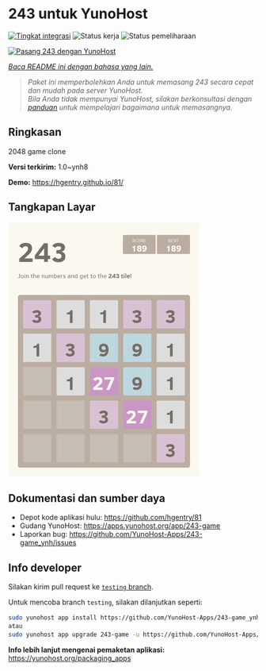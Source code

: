 <!--
N.B.: README ini dibuat secara otomatis oleh <https://github.com/YunoHost/apps/tree/master/tools/readme_generator>
Ini TIDAK boleh diedit dengan tangan.
-->

# 243 untuk YunoHost

[![Tingkat integrasi](https://apps.yunohost.org/badge/integration/243-game)](https://ci-apps.yunohost.org/ci/apps/243-game/)
![Status kerja](https://apps.yunohost.org/badge/state/243-game)
![Status pemeliharaan](https://apps.yunohost.org/badge/maintained/243-game)

[![Pasang 243 dengan YunoHost](https://install-app.yunohost.org/install-with-yunohost.svg)](https://install-app.yunohost.org/?app=243-game)

*[Baca README ini dengan bahasa yang lain.](./ALL_README.md)*

> *Paket ini memperbolehkan Anda untuk memasang 243 secara cepat dan mudah pada server YunoHost.*  
> *Bila Anda tidak mempunyai YunoHost, silakan berkonsultasi dengan [panduan](https://yunohost.org/install) untuk mempelajari bagaimana untuk memasangnya.*

## Ringkasan

2048 game clone


**Versi terkirim:** 1.0~ynh8

**Demo:** <https://hgentry.github.io/81/>

## Tangkapan Layar

![Tangkapan Layar pada 243](./doc/screenshots/Screenshot-243.jpg)

## Dokumentasi dan sumber daya

- Depot kode aplikasi hulu: <https://github.com/hgentry/81>
- Gudang YunoHost: <https://apps.yunohost.org/app/243-game>
- Laporkan bug: <https://github.com/YunoHost-Apps/243-game_ynh/issues>

## Info developer

Silakan kirim pull request ke [`testing` branch](https://github.com/YunoHost-Apps/243-game_ynh/tree/testing).

Untuk mencoba branch `testing`, silakan dilanjutkan seperti:

```bash
sudo yunohost app install https://github.com/YunoHost-Apps/243-game_ynh/tree/testing --debug
atau
sudo yunohost app upgrade 243-game -u https://github.com/YunoHost-Apps/243-game_ynh/tree/testing --debug
```

**Info lebih lanjut mengenai pemaketan aplikasi:** <https://yunohost.org/packaging_apps>
